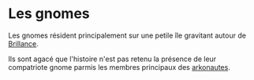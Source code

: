 # Les gnomes

Les gnomes résident principalement sur une petile île gravitant autour de [Brillance](/iles/brillance.md). 

Ils sont agacé que l'histoire n'est pas retenu la présence de leur compatriote gnome parmis les membres principaux des [arkonautes](/histoire/arkonautes.md). 